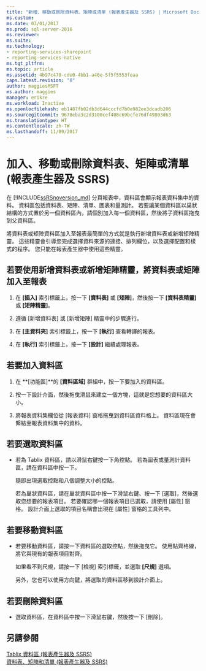 ```yaml
---
title: "新增、移動或刪除資料表、矩陣或清單 (報表產生器及 SSRS) | Microsoft Docs"
ms.custom: 
ms.date: 03/01/2017
ms.prod: sql-server-2016
ms.reviewer: 
ms.suite: 
ms.technology:
- reporting-services-sharepoint
- reporting-services-native
ms.tgt_pltfrm: 
ms.topic: article
ms.assetid: 4b97c470-cde0-4bb1-a46e-5f5f5553feaa
caps.latest.revision: "8"
author: maggiesMSFT
ms.author: maggies
manager: erikre
ms.workload: Inactive
ms.openlocfilehash: eb1487fb02db3d644cccfd7b0e982ee3dcadb206
ms.sourcegitcommit: 9678eba3c2d3100cef408c69bcfe76df49803d63
ms.translationtype: HT
ms.contentlocale: zh-TW
ms.lasthandoff: 11/09/2017
---
```

# <a name="add-move-or-delete-a-table-matrix-or-list-report-builder-and-ssrs"></a>加入、移動或刪除資料表、矩陣或清單 (報表產生器及 SSRS)
  在 [!INCLUDE[ssRSnoversion_md](../../includes/ssrsnoversion-md.md)] 分頁報表中，資料區會顯示報表資料集中的資料。 資料區包括資料表、矩陣、清單、圖表和量測計。 若要讓某個資料區以巢狀結構的方式置於另一個資料區內，請個別加入每一個資料區，然後將子資料區拖曳到父資料區。  
  
 將資料表或矩陣資料區加入至報表最簡單的方式就是執行新增資料表或新增矩陣精靈。 這些精靈會引導您完成選擇資料來源的連接、排列欄位，以及選擇配置和樣式的程序。 您只能在報表產生器中使用這些精靈。  
  
## <a name="to-add-a-table-or-matrix-to-a-report-by-using-the-new-table-or-new-matrix-wizard"></a>若要使用新增資料表或新增矩陣精靈，將資料表或矩陣加入至報表  
  
1.  在 **[插入]** 索引標籤上，按一下 **[資料表]** 或 **[矩陣]**，然後按一下 **[資料表精靈]** 或 **[矩陣精靈]**。  
  
2.  遵循 [新增資料表] 或 [新增矩陣] 精靈中的步驟進行。  
  
3.  在 **[主資料夾]** 索引標籤上，按一下 **[執行]** 查看轉譯的報表。  
  
4.  在 **[執行]** 索引標籤上，按一下 **[設計]** 繼續處理報表。  
  
## <a name="to-add-a-data-region"></a>若要加入資料區  
  
1.  在 **[功能區]**的 **[資料區域]** 群組中，按一下要加入的資料區。  
  
2.  按一下設計介面，然後拖曳滑鼠來建立一個方塊，這就是您想要的資料區大小。  
  
3.  將報表資料集欄位從 [報表資料] 窗格拖曳到資料區資料格上。 資料區現在會繫結至報表資料集中的資料。  
  
## <a name="to-select-a-data-region"></a>若要選取資料區  
  
-   若為 Tablix 資料區，請以滑鼠右鍵按一下角控點。 若為圖表或量測計資料區，請在資料區中按一下。  
  
     隨即出現選取控點和八個調整大小的控點。  
  
     若為巢狀資料區，請在巢狀資料區中按一下滑鼠右鍵、按一下 [選取]，然後選取您想要的報表項目。 若要確認哪一個報表項目已選取，請使用 [屬性] 窗格。 設計介面上選取的項目名稱會出現在 [屬性] 窗格的工具列中。  
  
## <a name="to-move-a-data-region"></a>若要移動資料區  
  
-   若要移動資料區，請按一下資料區的選取控點，然後拖曳它。 使用貼齊格線，將它與現有的報表項目對齊。  
  
     如果看不到尺規，請按一下 [檢視] 索引標籤，並選取 **[尺規]** 選項。  
  
     另外，您也可以使用方向鍵，將選取的資料區移到設計介面上。  
  
## <a name="to-delete-a-data-region"></a>若要刪除資料區  
  
-   選取資料區，在資料區中按一下滑鼠右鍵，然後按一下 [刪除]。  
  
## <a name="see-also"></a>另請參閱  
 [Tablix 資料區 &#40;報表產生器及 SSRS&#41;](../../reporting-services/report-design/tablix-data-region-report-builder-and-ssrs.md)   
 [資料表、矩陣和清單 &#40;報表產生器及 SSRS&#41;](../../reporting-services/report-design/tables-matrices-and-lists-report-builder-and-ssrs.md)  
  
  
